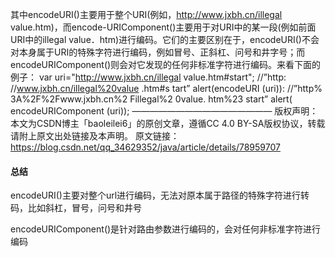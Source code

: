 其中encodeURI()主要用于整个URI(例如，http://www.jxbh.cn/illegal value.htm)，而encode-URIComponent()主要用于对URI中的某一段(例如前面URI中的illegal value．htm)进行编码。它们的主要区别在于，encodeURI()不会对本身属于URI的特殊字符进行编码，例如冒号、正斜杠、问号和井字号；而encodeURIComponent()则会对它发现的任何非标准字符进行编码。来看下面的例子：
var uri="http://www.jxbh.cn/illegal value.htm#start";
//”http: //www.jxbh.cn/illegal%20value .htm#s tart”
alert(encodeURI (uri)):
//”http% 3A%2F%2Fwww.jxbh.cn%2 Fillegal%2 0value. htm%23 start”
alert( encodeURIComponent (uri));
————————————————
版权声明：本文为CSDN博主「baoleilei6」的原创文章，遵循CC 4.0 BY-SA版权协议，转载请附上原文出处链接及本声明。
原文链接：https://blog.csdn.net/qq_34629352/java/article/details/78959707

#### 总结

encodeURI()主要对整个url进行编码，无法对原本属于路径的特殊字符进行转码，比如斜杠，冒号，问号和井号

encodeURIComponent()是针对路由参数进行编码的，会对任何非标准字符进行编码

